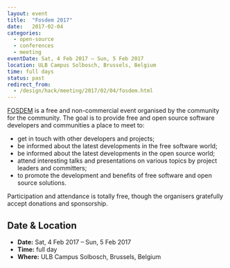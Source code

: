 ```yaml
---
layout: event
title:  "Fosdem 2017"
date:   2017-02-04
categories:
  - open-source
  - conferences 
  - meeting
eventDate: Sat, 4 Feb 2017 – Sun, 5 Feb 2017
location: ULB Campus Solbosch, Brussels, Belgium
time: full days
status: past
redirect_from: 
  - /design/hack/meeting/2017/02/04/fosdem.html
---
```


[FOSDEM](https://fosdem.org/2017/) is a free and non-commercial event organised by the community for the community. The goal is to provide free and open source software developers and communities a place to meet to:

- get in touch with other developers and projects;
- be informed about the latest developments in the free software world;
- be informed about the latest developments in the open source world;
- attend interesting talks and presentations on various topics by project leaders and committers;
- to promote the development and benefits of free software and open source solutions.

Participation and attendance is totally free, though the organisers gratefully accept donations and sponsorship.


## Date & Location

- **Date:** Sat, 4 Feb 2017 – Sun, 5 Feb 2017
- **Time:** full day
- **Where:** ULB Campus Solbosch, Brussels, Belgium
